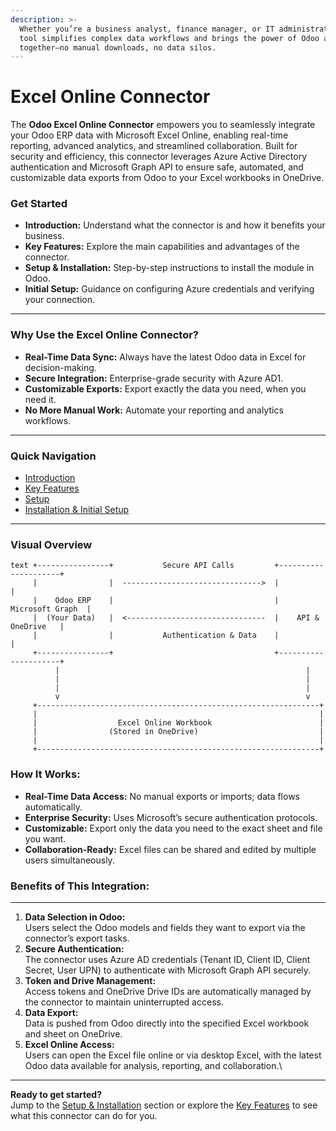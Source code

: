 ```yaml
---
description: >-
  Whether you’re a business analyst, finance manager, or IT administrator, this
  tool simplifies complex data workflows and brings the power of Odoo and Excel
  together—no manual downloads, no data silos.
---
```


# Excel Online Connector

The **Odoo Excel Online Connector** empowers you to seamlessly integrate your Odoo ERP data with Microsoft Excel Online, enabling real-time reporting, advanced analytics, and streamlined collaboration. Built for security and efficiency, this connector leverages Azure Active Directory authentication and Microsoft Graph API to ensure safe, automated, and customizable data exports from Odoo to your Excel workbooks in OneDrive.

### Get Started <a href="#get-started" id="get-started"></a>

* **Introduction:** Understand what the connector is and how it benefits your business.
* **Key Features:** Explore the main capabilities and advantages of the connector.
* **Setup & Installation:** Step-by-step instructions to install the module in Odoo.
* **Initial Setup:** Guidance on configuring Azure credentials and verifying your connection.

***

### Why Use the Excel Online Connector? <a href="#why-use-the-excel-online-connector" id="why-use-the-excel-online-connector"></a>

* **Real-Time Data Sync:** Always have the latest Odoo data in Excel for decision-making.
* **Secure Integration:** Enterprise-grade security with Azure AD1.
* **Customizable Exports:** Export exactly the data you need, when you need it.
* **No More Manual Work:** Automate your reporting and analytics workflows.

***

### Quick Navigation <a href="#quick-navigation" id="quick-navigation"></a>

* [Introduction](https://niyulabs.gitbook.io/doc/excel-online-connector/introduction)
* [Key Features](https://niyulabs.gitbook.io/doc/excel-online-connector/key-features)
* [Setup ](https://niyulabs.gitbook.io/doc/excel-online-connector/setup)
* [Installation & Initial Setup](https://niyulabs.gitbook.io/doc/excel-online-connector/installation-and-initial-setup)

***

### Visual Overview <a href="#visual-overview" id="visual-overview"></a>

```
text +----------------+           Secure API Calls         +---------------------+
     |                |  ------------------------------->  |                     |
     |    Odoo ERP    |                                    |    Microsoft Graph  |
     |  (Your Data)   |  <-------------------------------  |    API & OneDrive   |
     |                |           Authentication & Data    |                     |
     +----------------+                                    +---------------------+
          |                                                       |
          |                                                       |
          |                                                       |
          v                                                       v
     +---------------------------------------------------------------+
     |                                                               |
     |                  Excel Online Workbook                        |
     |                (Stored in OneDrive)                           |
     |                                                               |
     +---------------------------------------------------------------+
```

### How It Works:

* **Real-Time Data Access:** No manual exports or imports; data flows automatically.
* **Enterprise Security:** Uses Microsoft’s secure authentication protocols.
* **Customizable:** Export only the data you need to the exact sheet and file you want.
* **Collaboration-Ready:** Excel files can be shared and edited by multiple users simultaneously.

### Benefits of This Integration:

***

1. **Data Selection in Odoo:**\
   Users select the Odoo models and fields they want to export via the connector’s export tasks.
2. **Secure Authentication:**\
   The connector uses Azure AD credentials (Tenant ID, Client ID, Client Secret, User UPN) to authenticate with Microsoft Graph API securely.
3. **Token and Drive Management:**\
   Access tokens and OneDrive Drive IDs are automatically managed by the connector to maintain uninterrupted access.
4. **Data Export:**\
   Data is pushed from Odoo directly into the specified Excel workbook and sheet on OneDrive.
5. **Excel Online Access:**\
   Users can open the Excel file online or via desktop Excel, with the latest Odoo data available for analysis, reporting, and collaboration.\


***

**Ready to get started?**\
Jump to the [Setup & Installation](https://www.perplexity.ai/search/rpc-error-odoo-server-error-oc-WgAnDunBQpKhtPBPMVV0gg) section or explore the [Key Features](https://www.perplexity.ai/search/rpc-error-odoo-server-error-oc-WgAnDunBQpKhtPBPMVV0gg) to see what this connector can do for you.
